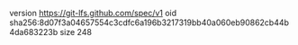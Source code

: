 version https://git-lfs.github.com/spec/v1
oid sha256:8d07f3a04657554c3cdfc6a196b3217319bb40a060eb90862cb44b4da683223b
size 248
